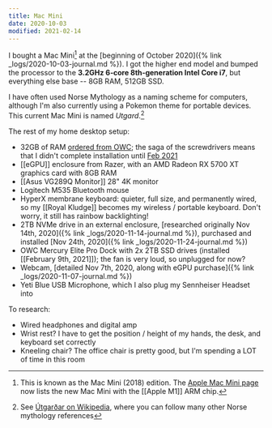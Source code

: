```yaml
---
title: Mac Mini
date: 2020-10-03
modified: 2021-02-14
---
```


I bought a Mac Mini[^macmini2018] at the [beginning of October 2020]({% link _logs/2020-10-03-journal.md %}). I got the higher end model and bumped the processor to the **3.2GHz 6‑core 8th‑generation Intel Core i7**, but everything else base -- 8GB RAM, 512GB SSD.

[^macmini2018]: This is known as the Mac Mini (2018) edition. The [Apple Mac Mini page](https://www.apple.com/mac-mini/) now lists the new Mac Mini with the [[Apple M1]] ARM chip.

I have often used Norse Mythology as a naming scheme for computers, although I'm also currently using a Pokemon theme for portable devices. This current Mac Mini is named _Utgard_.[^utgard]

[^utgard]: See [Útgarðar on Wikipedia](https://en.wikipedia.org/wiki/%C3%9Atgar%C3%B0ar), where you can follow many other Norse mythology references

The rest of my home desktop setup:

* 32GB of RAM [ordered from OWC](https://eshop.macsales.com/item/OWC/2666DDR4S32P/); the saga of the screwdrivers means that I didn't complete installation until [Feb 2021](https://blog.bmannconsulting.com/2021/02/09/i-bought-this.html)
* [[eGPU]] enclosure from Razer, with an AMD Radeon RX 5700 XT graphics card with 8GB RAM
* [[Asus VG289Q Monitor]] 28" 4K monitor
* Logitech M535 Bluetooth mouse
* HyperX membrane keyboard: quieter, full size, and permanently wired, so my [[Royal Kludge]] becomes my wireless / portable keyboard. Don't worry, it still has rainbow backlighting!
* 2TB NVMe drive in an external enclosure, [researched originally Nov 14th, 2020]({% link _logs/2020-11-14-journal.md %}), purchased and installed [Nov 24th, 2020]({% link _logs/2020-11-24-journal.md %})
* OWC Mercury Elite Pro Dock with 2x 2TB SSD drives (installed [[February 9th, 2021]]); the fan is very loud, so unplugged for now?
* Webcam, [detailed Nov 7th, 2020, along with eGPU purchase]({% link _logs/2020-11-07-journal.md %})
* Yeti Blue USB Microphone, which I also plug my Sennheiser Headset into


To research:
* Wired headphones and digital amp
* Wrist rest? I have to get the position / height of my hands, the desk, and keyboard set correctly
* Kneeling chair? The office chair is pretty good, but I'm spending a LOT of time in this room

